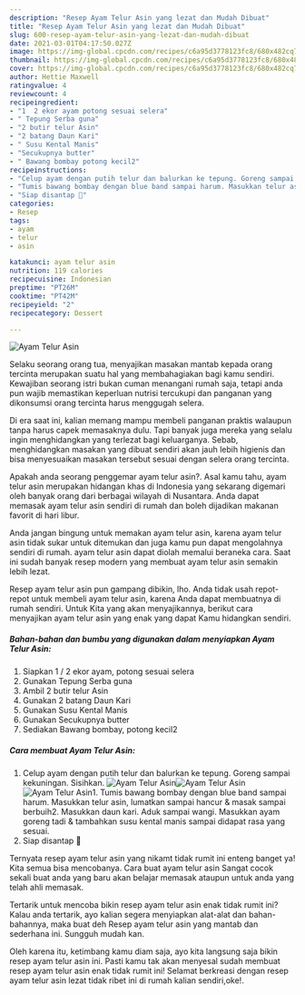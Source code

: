 ```yaml
---
description: "Resep Ayam Telur Asin yang lezat dan Mudah Dibuat"
title: "Resep Ayam Telur Asin yang lezat dan Mudah Dibuat"
slug: 600-resep-ayam-telur-asin-yang-lezat-dan-mudah-dibuat
date: 2021-03-01T04:17:50.027Z
image: https://img-global.cpcdn.com/recipes/c6a95d3778123fc8/680x482cq70/ayam-telur-asin-foto-resep-utama.jpg
thumbnail: https://img-global.cpcdn.com/recipes/c6a95d3778123fc8/680x482cq70/ayam-telur-asin-foto-resep-utama.jpg
cover: https://img-global.cpcdn.com/recipes/c6a95d3778123fc8/680x482cq70/ayam-telur-asin-foto-resep-utama.jpg
author: Hettie Maxwell
ratingvalue: 4
reviewcount: 4
recipeingredient:
- "1  2 ekor ayam potong sesuai selera"
- " Tepung Serba guna"
- "2 butir telur Asin"
- "2 batang Daun Kari"
- " Susu Kental Manis"
- "Secukupnya butter"
- " Bawang bombay potong kecil2"
recipeinstructions:
- "Celup ayam dengan putih telur dan balurkan ke tepung. Goreng sampai kekuningan. Sisihkan."
- "Tumis bawang bombay dengan blue band sampai harum. Masukkan telur asin, lumatkan sampai hancur &amp; masak sampai berbuih2. Masukkan daun kari. Aduk sampai wangi. Masukkan ayam goreng tadi &amp; tambahkan susu kental manis sampai didapat rasa yang sesuai."
- "Siap disantap 🤤"
categories:
- Resep
tags:
- ayam
- telur
- asin

katakunci: ayam telur asin 
nutrition: 119 calories
recipecuisine: Indonesian
preptime: "PT26M"
cooktime: "PT42M"
recipeyield: "2"
recipecategory: Dessert

---
```



![Ayam Telur Asin](https://img-global.cpcdn.com/recipes/c6a95d3778123fc8/680x482cq70/ayam-telur-asin-foto-resep-utama.jpg)

Selaku seorang orang tua, menyajikan masakan mantab kepada orang tercinta merupakan suatu hal yang membahagiakan bagi kamu sendiri. Kewajiban seorang istri bukan cuman menangani rumah saja, tetapi anda pun wajib memastikan keperluan nutrisi tercukupi dan panganan yang dikonsumsi orang tercinta harus menggugah selera.

Di era  saat ini, kalian memang mampu membeli panganan praktis walaupun tanpa harus capek memasaknya dulu. Tapi banyak juga mereka yang selalu ingin menghidangkan yang terlezat bagi keluarganya. Sebab, menghidangkan masakan yang dibuat sendiri akan jauh lebih higienis dan bisa menyesuaikan masakan tersebut sesuai dengan selera orang tercinta. 



Apakah anda seorang penggemar ayam telur asin?. Asal kamu tahu, ayam telur asin merupakan hidangan khas di Indonesia yang sekarang digemari oleh banyak orang dari berbagai wilayah di Nusantara. Anda dapat memasak ayam telur asin sendiri di rumah dan boleh dijadikan makanan favorit di hari libur.

Anda jangan bingung untuk memakan ayam telur asin, karena ayam telur asin tidak sukar untuk ditemukan dan juga kamu pun dapat mengolahnya sendiri di rumah. ayam telur asin dapat diolah memalui beraneka cara. Saat ini sudah banyak resep modern yang membuat ayam telur asin semakin lebih lezat.

Resep ayam telur asin pun gampang dibikin, lho. Anda tidak usah repot-repot untuk membeli ayam telur asin, karena Anda dapat membuatnya di rumah sendiri. Untuk Kita yang akan menyajikannya, berikut cara menyajikan ayam telur asin yang enak yang dapat Kamu hidangkan sendiri.

<!--inarticleads1-->

##### Bahan-bahan dan bumbu yang digunakan dalam menyiapkan Ayam Telur Asin:

1. Siapkan 1 / 2 ekor ayam, potong sesuai selera
1. Gunakan  Tepung Serba guna
1. Ambil 2 butir telur Asin
1. Gunakan 2 batang Daun Kari
1. Gunakan  Susu Kental Manis
1. Gunakan Secukupnya butter
1. Sediakan  Bawang bombay, potong kecil2




<!--inarticleads2-->

##### Cara membuat Ayam Telur Asin:

1. Celup ayam dengan putih telur dan balurkan ke tepung. Goreng sampai kekuningan. Sisihkan.
<img src="https://img-global.cpcdn.com/steps/7ce5fca3632ae4b1/160x128cq70/ayam-telur-asin-langkah-memasak-1-foto.jpg" alt="Ayam Telur Asin"><img src="https://img-global.cpcdn.com/steps/4fcdadf8b9c60fe1/160x128cq70/ayam-telur-asin-langkah-memasak-1-foto.jpg" alt="Ayam Telur Asin"><img src="https://img-global.cpcdn.com/steps/d0e974fd5930dfd0/160x128cq70/ayam-telur-asin-langkah-memasak-1-foto.jpg" alt="Ayam Telur Asin">1. Tumis bawang bombay dengan blue band sampai harum. Masukkan telur asin, lumatkan sampai hancur &amp; masak sampai berbuih2. Masukkan daun kari. Aduk sampai wangi. Masukkan ayam goreng tadi &amp; tambahkan susu kental manis sampai didapat rasa yang sesuai.
1. Siap disantap 🤤




Ternyata resep ayam telur asin yang nikamt tidak rumit ini enteng banget ya! Kita semua bisa mencobanya. Cara buat ayam telur asin Sangat cocok sekali buat anda yang baru akan belajar memasak ataupun untuk anda yang telah ahli memasak.

Tertarik untuk mencoba bikin resep ayam telur asin enak tidak rumit ini? Kalau anda tertarik, ayo kalian segera menyiapkan alat-alat dan bahan-bahannya, maka buat deh Resep ayam telur asin yang mantab dan sederhana ini. Sungguh mudah kan. 

Oleh karena itu, ketimbang kamu diam saja, ayo kita langsung saja bikin resep ayam telur asin ini. Pasti kamu tak akan menyesal sudah membuat resep ayam telur asin enak tidak rumit ini! Selamat berkreasi dengan resep ayam telur asin lezat tidak ribet ini di rumah kalian sendiri,oke!.

